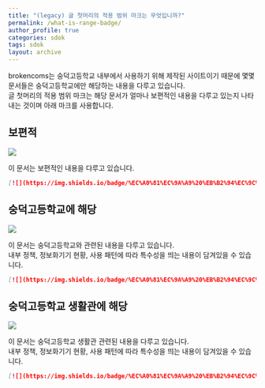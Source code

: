 ```yaml
---
title: "(legacy) 글 첫머리의 적용 범위 마크는 무엇입니까?"
permalink: /what-is-range-badge/
author_profile: true
categories: sdok
tags: sdok
layout: archive
---
```


brokencoms는 숭덕고등학교 내부에서 사용하기 위해 제작된 사이트이기 때문에 몇몇 문서들은 숭덕고등학교에만 해당하는 내용을 다루고 있습니다.  
글 첫머리의 적용 범위 마크는 해당 문서가 얼마나 보편적인 내용을 다루고 있는지 나타내는 것이며 아래 마크를 사용합니다.

## 보편적
[![](https://img.shields.io/badge/%EC%A0%81%EC%9A%A9%20%EB%B2%94%EC%9C%84-%EB%B3%B4%ED%8E%B8%EC%A0%81-brightgreen.svg)](/what-is-range-badge/)

이 문서는 보편적인 내용을 다루고 있습니다.

```markdown
[![](https://img.shields.io/badge/%EC%A0%81%EC%9A%A9%20%EB%B2%94%EC%9C%84-%EB%B3%B4%ED%8E%B8%EC%A0%81-brightgreen.svg)](/what-is-range-badge/)
```

## 숭덕고등학교에 해당
[![](https://img.shields.io/badge/%EC%A0%81%EC%9A%A9%20%EB%B2%94%EC%9C%84-%EC%88%AD%EB%8D%95%EA%B3%A0%EB%93%B1%ED%95%99%EA%B5%90-828BFF.svg)](/what-is-range-badge/)

이 문서는 숭덕고등학교와 관련된 내용을 다루고 있습니다.  
내부 정책, 정보화기기 현황, 사용 패턴에 따라 특수성을 띄는 내용이 담겨있을 수 있습니다.

```markdown
[![](https://img.shields.io/badge/%EC%A0%81%EC%9A%A9%20%EB%B2%94%EC%9C%84-%EC%88%AD%EB%8D%95%EA%B3%A0%EB%93%B1%ED%95%99%EA%B5%90-828BFF.svg)](/what-is-range-badge/)
```

## 숭덕고등학교 생활관에 해당
[![](https://img.shields.io/badge/%EC%A0%81%EC%9A%A9%20%EB%B2%94%EC%9C%84-%EC%88%AD%EB%8D%95%EA%B3%A0%EB%93%B1%ED%95%99%EA%B5%90%20%EC%83%9D%ED%99%9C%EA%B4%80-769DE8.svg)](/what-is-range-badge/)

이 문서는 숭덕고등학교 생활관 관련된 내용을 다루고 있습니다.  
내부 정책, 정보화기기 현황, 사용 패턴에 따라 특수성을 띄는 내용이 담겨있을 수 있습니다.

```markdown
[![](https://img.shields.io/badge/%EC%A0%81%EC%9A%A9%20%EB%B2%94%EC%9C%84-%EC%88%AD%EB%8D%95%EA%B3%A0%EB%93%B1%ED%95%99%EA%B5%90%20%EC%83%9D%ED%99%9C%EA%B4%80-769DE8.svg)](/what-is-range-badge/)
```
